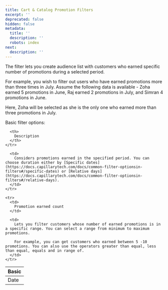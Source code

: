 ```yaml
---
title: Cart & Catalog Promotion Filters
excerpt: ''
deprecated: false
hidden: false
metadata:
  title: ''
  description: ''
  robots: index
next:
  description: ''
---
```

The filter lets you create audience list with customers who earned specific number of promotions during a selected period.

For example, you wish to filter out users who have earned promotions more than three times in July. Assume the following data is available - Zoha earned 5 promotions in June, Raj earned 2 promotions in July, and Simran 4 promotions in June.

Here, Zoha will be selected as she is the only one who earned more than three promotions in July.

Basic filter options:

<Table align={["left","left"]}>
  <thead>
    <tr>
      <th>
        Basic
      </th>

      <th>
        Description
      </th>
    </tr>
  </thead>

  <tbody>
    <tr>
      <td>
        Date
      </td>

      <td>
        Considers promotions earned in the specified period. You can choose duration either by [Specific dates](https://docs.capillarytech.com/docs/common-filter-optionsin-filters#/specific-dates) or [Relative days](https://docs.capillarytech.com/docs/common-filter-optionsin-filters#/relative-days).
      </td>
    </tr>

    <tr>
      <td>
        Promotion earned count
      </td>

      <td>
        Lets you filter customers whose number of earned promotions is in a specific range. You can select a range from minimum to maximum promotions.

        For example, you can get customers who earned between 5 -10 promotions. You can also use the operators greater than equal, less than equal, equals and in range of.
      </td>
    </tr>
  </tbody>
</Table>